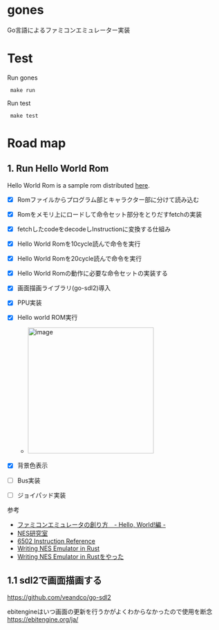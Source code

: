 # gones
Go言語によるファミコンエミュレーター実装

# Test
Run gones
```
 make run
```

Run test
```
 make test
```

# Road map

## 1. Run Hello World Rom
Hello World Rom is a sample rom distributed [here](http://hp.vector.co.jp/authors/VA042397/nes/sample.html).

- [x] Romファイルからプログラム部とキャラクター部に分けて読み込む
- [x] Romをメモリ上にロードして命令セット部分をとりだすfetchの実装
- [x] fetchしたcodeをdecodeしInstructionに変換する仕組み
- [x] Hello World Romを10cycle読んで命令を実行
- [x] Hello World Romを20cycle読んで命令を実行
- [x] Hello World Romの動作に必要な命令セットの実装する
- [x] 画面描画ライブラリ(go-sdl2)導入
- [x] PPU実装
- [x] Hello world ROM実行
  - <img width="291" alt="image" src="https://user-images.githubusercontent.com/25860926/212910341-49448c42-e7f2-41c8-9378-31dc0842403c.png">


- [x] 背景色表示
- [ ] Bus実装
- [ ] ジョイパッド実装

参考
- [ファミコンエミュレータの創り方　- Hello, World!編 -](https://qiita.com/bokuweb/items/1575337bef44ae82f4d3)
- [NES研究室](http://hp.vector.co.jp/authors/VA042397/nes/6502.html)
- [6502 Instruction Reference](https://www.nesdev.org/obelisk-6502-guide/reference.html)
- [Writing NES Emulator in Rust](https://bugzmanov.github.io/nes_ebook/)
- [Writing NES Emulator in Rustをやった](https://zenn.dev/razokulover/articles/1191ca55f9f22e)


## 1.1 sdl2で画面描画する
https://github.com/veandco/go-sdl2

ebitengineはいつ画面の更新を行うかがよくわからなかったので使用を断念
https://ebitengine.org/ja/

